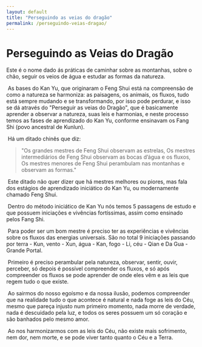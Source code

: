 ```yaml
---
layout: default
title: "Perseguindo as veias do dragão"
permalink: /perseguindo-veias-dragao/
---
```


# Perseguindo as Veias do Dragão
 

Este é o nome dado ás práticas de caminhar sobre as montanhas, sobre o chão, seguir os veios de água e estudar as formas da natureza.  

​
As bases do Kan Yu, que originaram o Feng Shui está na compreensão de como a natureza se harmoniza: as paisagens, os animais, os fluxos, tudo está sempre mudando e se transformando, por isso pode perdurar, e isso se dá através do "Perseguir as veias do Dragão", que é basicamente aprender a observar a natureza, suas leis e harmonias, e neste processo temos as fases de aprendizado do Kan Yu, conforme ensinavam os Fang Shi (povo ancestral de Kunlun).  

​
Há um ditado chinês que diz:  

>"Os grandes mestres de Feng Shui observam as estrelas,
>Os mestres intermediários de Feng Shui observam as bocas d’água e os fluxos,
>Os mestres menores de Feng Shui perambulam nas montanhas e observam as formas."  

​
Este ditado não quer dizer que há mestres melhores ou piores, mas fala dos estágios de aprendizado iniciático do Kan Yu, ou modernamente chamado Feng Shui.  

​
Dentro do método iniciático de Kan Yu nós temos 5 passagens de estudo e que possuem iniciações e vivências fortíssimas, assim como ensinado pelos Fang Shi.  

​
Para poder ser um bom mestre é preciso ter as experiências e vivências sobre os fluxos das energias universais. São no total 9 iniciações passando por terra - Kun, vento - Xun, água - Kan, fogo - Li, céu - Qian e Da Gua - Grande Portal.  

​
Primeiro é preciso perambular pela natureza, observar, sentir, ouvir, perceber, só depois é possível compreender os fluxos, e só após compreender os fluxos se pode aprender de onde eles vêm e as leis que regem tudo o que existe.  

​
Ao sairmos do nosso egoísmo e da nossa ilusão, podemos compreender que na realidade tudo o que acontece é natural e nada foge as leis do Céu, mesmo que pareça injusto num primeiro momento, nada morre de verdade, nada é descuidado pela luz, e todos os seres possuem um só coração e são banhados pelo mesmo amor.  

​
Ao nos harmonizarmos com as leis do Céu, não existe mais sofrimento, nem dor, nem morte, e se pode viver tanto quanto o Céu e a Terra.